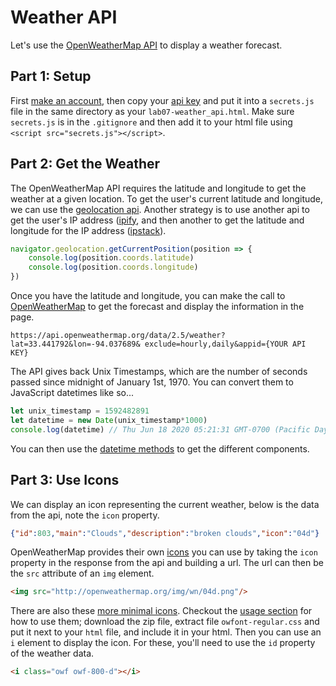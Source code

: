 

# Weather API

Let's use the [OpenWeatherMap API](https://openweathermap.org/api/one-call-api) to display a weather forecast.

## Part 1: Setup

First [make an account](https://openweathermap.org/register), then copy your [api key](https://home.openweathermap.org/api_keys) and put it into a `secrets.js` file in the same directory as your `lab07-weather_api.html`. Make sure `secrets.js` is in the `.gitignore` and then add it to your html file using `<script src="secrets.js"></script>`.


## Part 2: Get the Weather

The OpenWeatherMap API requires the latitude and longitude to get the weather at a given location. To get the user's current latitude and longitude, we can use the [geolocation api](https://www.w3schools.com/html/html5_geolocation.asp). Another strategy is to use another api to get the user's IP address ([ipify](https://www.ipify.org/), and then another to get the latitude and longitude for the IP address ([ipstack](https://ipstack.com/documentation)).

```javascript
navigator.geolocation.getCurrentPosition(position => {
    console.log(position.coords.latitude)
    console.log(position.coords.longitude)
})
```

Once you have the latitude and longitude, you can make the call to [OpenWeatherMap](https://openweathermap.org/api/one-call-api) to get the forecast and display the information in the page.


`https://api.openweathermap.org/data/2.5/weather?lat=33.441792&lon=-94.037689& exclude=hourly,daily&appid={YOUR API KEY}`


The API gives back Unix Timestamps, which are the number of seconds passed since midnight of January 1st, 1970. You can convert them to JavaScript datetimes like so...

```javascript
let unix_timestamp = 1592482891
let datetime = new Date(unix_timestamp*1000)
console.log(datetime) // Thu Jun 18 2020 05:21:31 GMT-0700 (Pacific Daylight Time)
```

You can then use the [datetime methods](https://developer.mozilla.org/en-US/docs/Web/JavaScript/Reference/Global_Objects/Date#Examples) to get the different components.


## Part 3: Use Icons

We can display an icon representing the current weather, below is the data from the api, note the `icon` property.

```json
{"id":803,"main":"Clouds","description":"broken clouds","icon":"04d"}
```

OpenWeatherMap provides their own [icons](https://openweathermap.org/weather-conditions#Icon-list) you can use by taking the `icon` property in the response from the api and building a url. The url can then be the `src` attribute of an `img` element.

```html
<img src="http://openweathermap.org/img/wn/04d.png"/>
```

There are also these [more minimal icons](https://websygen.github.io/owfont/). Checkout the [usage section](https://websygen.github.io/owfont/#usage) for how to use them; download the zip file, extract file `owfont-regular.css` and put it next to your `html` file, and include it in your html. Then you can use an `i` element to display the icon. For these, you'll need to use the `id` property of the weather data.

```html
<i class="owf owf-800-d"></i>
```
